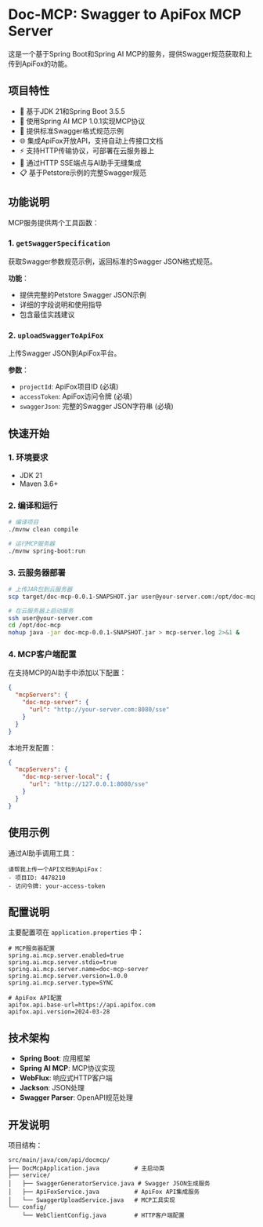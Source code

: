# Doc-MCP: Swagger to ApiFox MCP Server

这是一个基于Spring Boot和Spring AI MCP的服务，提供Swagger规范获取和上传到ApiFox的功能。

## 项目特性

- 🚀 基于JDK 21和Spring Boot 3.5.5
- 🔧 使用Spring AI MCP 1.0.1实现MCP协议
- 📝 提供标准Swagger格式规范示例
- 🌐 集成ApiFox开放API，支持自动上传接口文档
- ⚡ 支持HTTP传输协议，可部署在云服务器上
- 🔗 通过HTTP SSE端点与AI助手无缝集成
- 📋 基于Petstore示例的完整Swagger规范

## 功能说明

MCP服务提供两个工具函数：

### 1. `getSwaggerSpecification`
获取Swagger参数规范示例，返回标准的Swagger JSON格式规范。

**功能**：
- 提供完整的Petstore Swagger JSON示例
- 详细的字段说明和使用指导
- 包含最佳实践建议

### 2. `uploadSwaggerToApiFox`
上传Swagger JSON到ApiFox平台。

**参数**：
- `projectId`: ApiFox项目ID (必填)
- `accessToken`: ApiFox访问令牌 (必填)
- `swaggerJson`: 完整的Swagger JSON字符串 (必填)

## 快速开始

### 1. 环境要求

- JDK 21
- Maven 3.6+

### 2. 编译和运行

```bash
# 编译项目
./mvnw clean compile

# 运行MCP服务器
./mvnw spring-boot:run
```

### 3. 云服务器部署

```bash
# 上传JAR包到云服务器
scp target/doc-mcp-0.0.1-SNAPSHOT.jar user@your-server.com:/opt/doc-mcp/

# 在云服务器上启动服务
ssh user@your-server.com
cd /opt/doc-mcp
nohup java -jar doc-mcp-0.0.1-SNAPSHOT.jar > mcp-server.log 2>&1 &
```

### 4. MCP客户端配置

在支持MCP的AI助手中添加以下配置：

```json
{
  "mcpServers": {
    "doc-mcp-server": {
      "url": "http://your-server.com:8080/sse"
    }
  }
}
```

本地开发配置：
```json
{
  "mcpServers": {
    "doc-mcp-server-local": {
      "url": "http://127.0.0.1:8080/sse"
    }
  }
}
```


## 使用示例

通过AI助手调用工具：

```
请帮我上传一个API文档到ApiFox：
- 项目ID: 4478210
- 访问令牌: your-access-token
```

## 配置说明

主要配置项在 `application.properties` 中：

```properties
# MCP服务器配置
spring.ai.mcp.server.enabled=true
spring.ai.mcp.server.stdio=true
spring.ai.mcp.server.name=doc-mcp-server
spring.ai.mcp.server.version=1.0.0
spring.ai.mcp.server.type=SYNC

# ApiFox API配置
apifox.api.base-url=https://api.apifox.com
apifox.api.version=2024-03-28
```

## 技术架构

- **Spring Boot**: 应用框架
- **Spring AI MCP**: MCP协议实现
- **WebFlux**: 响应式HTTP客户端
- **Jackson**: JSON处理
- **Swagger Parser**: OpenAPI规范处理

## 开发说明

项目结构：
```
src/main/java/com/api/docmcp/
├── DocMcpApplication.java          # 主启动类
├── service/
│   ├── SwaggerGeneratorService.java # Swagger JSON生成服务
│   ├── ApiFoxService.java          # ApiFox API集成服务
│   └── SwaggerUploadService.java   # MCP工具实现
└── config/
    └── WebClientConfig.java        # HTTP客户端配置
```
